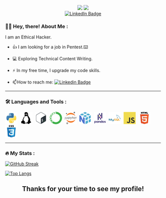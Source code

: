 <!-- ### Hi there 👋 -->

<div id="header" align="center">
  <img src="https://media4.giphy.com/media/u2pmTWUi0MXjyrMaVj/giphy.gif?cid=82a1493by8n9uz596k9v500n5qhria8g7samoqj599y93fyr&rid=giphy.gif&ct=g" width="150"/>
  <img src="https://media.giphy.com/media/v1.Y2lkPTc5MGI3NjExOWU1NWQ5ZjRiM2IwMzY4ZDU0YmI0Y2YzMzExNDIwYzUxMTU5ZjQxYSZjdD1n/f3KwliaH4MLtli8z7D/giphy.gif" width="150">
</div>
<div id="badges" align="center">
  <a href="https://www.linkedin.com/in/paul-egin/">
    <img src="https://img.shields.io/badge/LinkedIn-blue?style=for-the-badge&logo=linkedin&logoColor=white" alt="LinkedIn Badge"/>
  </a>
</div>

<!-- <h1 align="center">
  <img src="https://media.giphy.com/media/hvRJCLFzcasrR4ia7z/giphy.gif" width="30px"/>
  Hey there
  <img src="https://media.giphy.com/media/hvRJCLFzcasrR4ia7z/giphy.gif" width="30px"/>
</h1> -->

<!-- <div align="center">
  <img src="https://user-images.githubusercontent.com/111082113/196859583-e1e2e773-d7cb-452a-b947-51d5af81236e.gif" width="500" height="250"/>
</div> -->

### :man_technologist: Hey, there! About Me : 
I am an Ethical Hacker. 
<!-- <img src="https://media.giphy.com/media/WUlplcMpOCEmTGBtBW/giphy.gif" width="30"> -->

- :thumbsup: I am looking for a job in Pentest.:keyboard:

- :computer: Exploring Technical Content Writing.

- :zap: In my free time, I upgrade my code skills.

- :mailbox:How to reach me: [![Linkedin Badge](https://img.shields.io/badge/-paul_egin-blue?style=flat&logo=Linkedin&logoColor=white)](https://www.linkedin.com/in/paul-egin/)

---

### :hammer_and_wrench: Languages and Tools :

<div>
  <img src="https://github.com/devicons/devicon/blob/master/icons/python/python-original.svg" title="Python" alt="Python" width="40" height="40"/>&nbsp;
  <img src="https://github.com/devicons/devicon/blob/master/icons/linux/linux-plain.svg" title="Linux" alt="Linux" width="40" height="40"/>&nbsp;
  <img src="https://github.com/devicons/devicon/blob/master/icons/bash/bash-original.svg" title="Bash" alt="Bash" width="40" height="40"/>&nbsp;
  <img src="https://github.com/devicons/devicon/blob/master/icons/anaconda/anaconda-original.svg" title="Anaconda" alt="Anaconda" width="40" height="40"/>&nbsp;
  <img src="https://github.com/devicons/devicon/blob/master/icons/jupyter/jupyter-original-wordmark.svg" title="Jupyter" alt="Jupyter" width="40" height="40"/>&nbsp;
  <img src="https://github.com/devicons/devicon/blob/master/icons/numpy/numpy-original.svg" title="NumPy" alt="NumPy" width="40" height="40"/>&nbsp;
  <img src="https://github.com/devicons/devicon/blob/master/icons/pandas/pandas-original-wordmark.svg" title="Pandas" alt="Pandas" width="40" height="40"/>&nbsp;
  <img src="https://github.com/devicons/devicon/blob/master/icons/mysql/mysql-original-wordmark.svg" title="MySQL" alt="MySQL" width="40" height="40"/>&nbsp;
  <img src="https://github.com/devicons/devicon/blob/master/icons/javascript/javascript-original.svg" title="JavsScript" alt="JS" width="40" height="40"/>&nbsp;
  <img src="https://github.com/devicons/devicon/blob/master/icons/html5/html5-original-wordmark.svg" title="HTML5" alt="HTML5" width="40" height="40"/>&nbsp;
  <img src="https://github.com/devicons/devicon/blob/master/icons/css3/css3-original-wordmark.svg" title="CSS3" alt="CSS3" width="40" height="40"/>&nbsp;
  <!-- <img src="https://github.com/devicons/devicon/blob/master/icons/git/git-original.svg" title="Git" alt="Git" width="40" height="40"/>&nbsp;
  <img src="https://github.com/devicons/devicon/blob/master/icons/github/github-original.svg" title="GitHub" alt="GitHub" width="40" height="40"/>&nbsp;
  <img src="https://github.com/devicons/devicon/blob/master/icons/gitlab/gitlab-original.svg" title="GitLab" alt="GitLab" width="40" height="40"/>&nbsp; -->
</div>

---

### :fire: My Stats :

[![GitHub Streak](http://github-readme-streak-stats.herokuapp.com?user=Kode-n-Rolla&theme=highcontrast&hide_border=true&border_radius=10)](https://git.io/streak-stats)

[![Top Langs](https://github-readme-stats.vercel.app/api/top-langs/?username=Kode-n-Rolla&layout=compact&theme=vision-friendly-dark)](https://github.com/anuraghazra/github-readme-stats)

<h2 align="center">
  Thanks for your time to see my profile!
<!--   <img src="https://user-images.githubusercontent.com/111082113/196870348-87259ffc-36fa-4a46-b989-57c235b19cf4.gif" width="200"/> -->
</h2>

<!--
**Kode-n-Rolla/Kode-n-Rolla** is a ✨ _special_ ✨ repository because its `README.md` (this file) appears on your GitHub profile.

Here are some ideas to get you started:

- 🔭 I’m currently working on ...
- 🌱 I’m currently learning ...
- 👯 I’m looking to collaborate on ...
- 🤔 I’m looking for help with ...
- 💬 Ask me about ...
- 📫 How to reach me: ...
- 😄 Pronouns: ...
- ⚡ Fun fact: ...
Heavy
![QRUC](https://user-images.githubusercontent.com/111082113/196855314-0ca0c9b1-f8b0-458e-abc6-8e77d5a1c7f9.gif)

For count views profile
<img src="https://komarev.com/ghpvc/?username=Kode-n-Rolla&style=flat-square&color=blue" alt=""/>

Icons Tools
https://github.com/devicons/devicon/tree/master/icons

Emoji
https://github.com/ikatyang/emoji-cheat-sheet/blob/master/README.md
